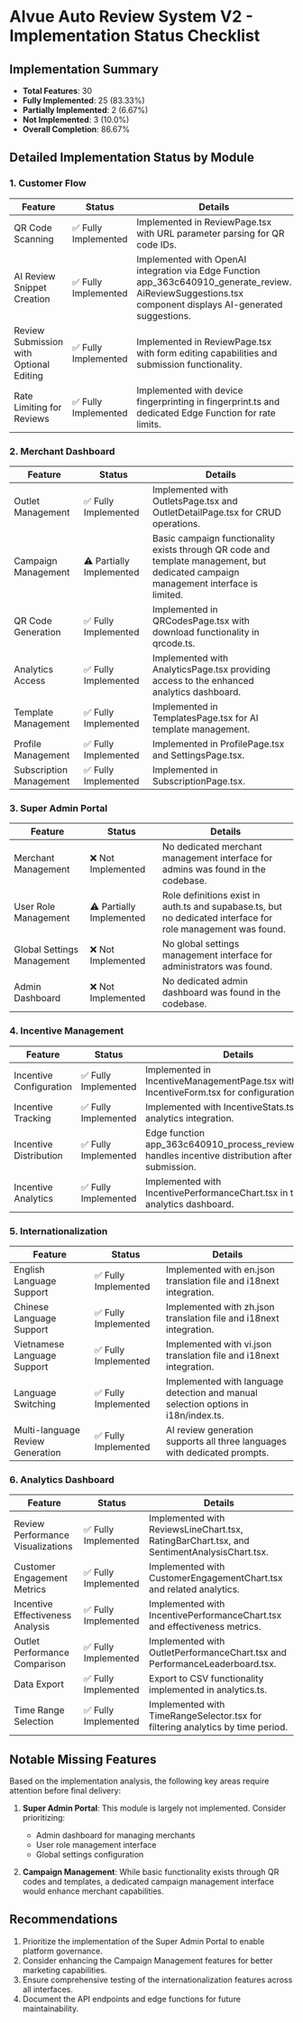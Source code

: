 # AIvue Auto Review System V2 - Implementation Status Checklist

## Implementation Summary

- **Total Features**: 30
- **Fully Implemented**: 25 (83.33%)
- **Partially Implemented**: 2 (6.67%)
- **Not Implemented**: 3 (10.0%)
- **Overall Completion**: 86.67%

## Detailed Implementation Status by Module

### 1. Customer Flow

| Feature | Status | Details |
| ------- | ------ | ------- |
| QR Code Scanning | ✅ Fully Implemented | Implemented in ReviewPage.tsx with URL parameter parsing for QR code IDs. |
| AI Review Snippet Creation | ✅ Fully Implemented | Implemented with OpenAI integration via Edge Function app_363c640910_generate_review. AiReviewSuggestions.tsx component displays AI-generated suggestions. |
| Review Submission with Optional Editing | ✅ Fully Implemented | Implemented in ReviewPage.tsx with form editing capabilities and submission functionality. |
| Rate Limiting for Reviews | ✅ Fully Implemented | Implemented with device fingerprinting in fingerprint.ts and dedicated Edge Function for rate limits. |

### 2. Merchant Dashboard

| Feature | Status | Details |
| ------- | ------ | ------- |
| Outlet Management | ✅ Fully Implemented | Implemented with OutletsPage.tsx and OutletDetailPage.tsx for CRUD operations. |
| Campaign Management | ⚠️ Partially Implemented | Basic campaign functionality exists through QR code and template management, but dedicated campaign management interface is limited. |
| QR Code Generation | ✅ Fully Implemented | Implemented in QRCodesPage.tsx with download functionality in qrcode.ts. |
| Analytics Access | ✅ Fully Implemented | Implemented with AnalyticsPage.tsx providing access to the enhanced analytics dashboard. |
| Template Management | ✅ Fully Implemented | Implemented in TemplatesPage.tsx for AI template management. |
| Profile Management | ✅ Fully Implemented | Implemented in ProfilePage.tsx and SettingsPage.tsx. |
| Subscription Management | ✅ Fully Implemented | Implemented in SubscriptionPage.tsx. |

### 3. Super Admin Portal

| Feature | Status | Details |
| ------- | ------ | ------- |
| Merchant Management | ❌ Not Implemented | No dedicated merchant management interface for admins was found in the codebase. |
| User Role Management | ⚠️ Partially Implemented | Role definitions exist in auth.ts and supabase.ts, but no dedicated interface for role management was found. |
| Global Settings Management | ❌ Not Implemented | No global settings management interface for administrators was found. |
| Admin Dashboard | ❌ Not Implemented | No dedicated admin dashboard was found in the codebase. |

### 4. Incentive Management

| Feature | Status | Details |
| ------- | ------ | ------- |
| Incentive Configuration | ✅ Fully Implemented | Implemented in IncentiveManagementPage.tsx with IncentiveForm.tsx for configuration. |
| Incentive Tracking | ✅ Fully Implemented | Implemented with IncentiveStats.tsx and analytics integration. |
| Incentive Distribution | ✅ Fully Implemented | Edge function app_363c640910_process_review_session handles incentive distribution after review submission. |
| Incentive Analytics | ✅ Fully Implemented | Implemented with IncentivePerformanceChart.tsx in the analytics dashboard. |

### 5. Internationalization

| Feature | Status | Details |
| ------- | ------ | ------- |
| English Language Support | ✅ Fully Implemented | Implemented with en.json translation file and i18next integration. |
| Chinese Language Support | ✅ Fully Implemented | Implemented with zh.json translation file and i18next integration. |
| Vietnamese Language Support | ✅ Fully Implemented | Implemented with vi.json translation file and i18next integration. |
| Language Switching | ✅ Fully Implemented | Implemented with language detection and manual selection options in i18n/index.ts. |
| Multi-language Review Generation | ✅ Fully Implemented | AI review generation supports all three languages with dedicated prompts. |

### 6. Analytics Dashboard

| Feature | Status | Details |
| ------- | ------ | ------- |
| Review Performance Visualizations | ✅ Fully Implemented | Implemented with ReviewsLineChart.tsx, RatingBarChart.tsx, and SentimentAnalysisChart.tsx. |
| Customer Engagement Metrics | ✅ Fully Implemented | Implemented with CustomerEngagementChart.tsx and related analytics. |
| Incentive Effectiveness Analysis | ✅ Fully Implemented | Implemented with IncentivePerformanceChart.tsx and effectiveness metrics. |
| Outlet Performance Comparison | ✅ Fully Implemented | Implemented with OutletPerformanceChart.tsx and PerformanceLeaderboard.tsx. |
| Data Export | ✅ Fully Implemented | Export to CSV functionality implemented in analytics.ts. |
| Time Range Selection | ✅ Fully Implemented | Implemented with TimeRangeSelector.tsx for filtering analytics by time period. |

## Notable Missing Features

Based on the implementation analysis, the following key areas require attention before final delivery:

1. **Super Admin Portal**: This module is largely not implemented. Consider prioritizing:
   - Admin dashboard for managing merchants
   - User role management interface
   - Global settings configuration

2. **Campaign Management**: While basic functionality exists through QR codes and templates, a dedicated campaign management interface would enhance merchant capabilities.

## Recommendations

1. Prioritize the implementation of the Super Admin Portal to enable platform governance.
2. Consider enhancing the Campaign Management features for better marketing capabilities.
3. Ensure comprehensive testing of the internationalization features across all interfaces.
4. Document the API endpoints and edge functions for future maintainability.
